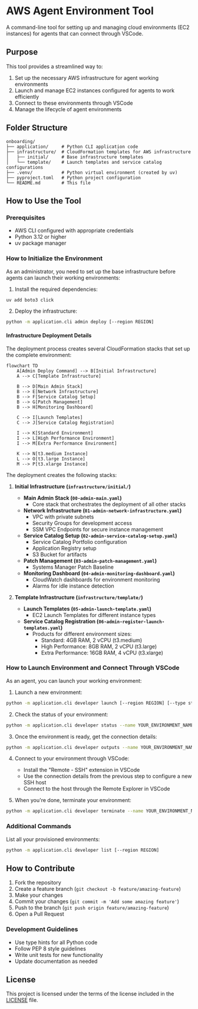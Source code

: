 # AWS Agent Environment Tool

A command-line tool for setting up and managing cloud environments (EC2 instances) for agents that can connect through VSCode.

## Purpose

This tool provides a streamlined way to:

1. Set up the necessary AWS infrastructure for agent working environments
2. Launch and manage EC2 instances configured for agents to work efficiently
3. Connect to these environments through VSCode
4. Manage the lifecycle of agent environments

## Folder Structure

```
onboarding/
├── application/     # Python CLI application code
├── infrastructure/  # CloudFormation templates for AWS infrastructure
│   ├── initial/     # Base infrastructure templates
│   └── template/    # Launch templates and service catalog configurations
├── .venv/           # Python virtual environment (created by uv)
├── pyproject.toml   # Python project configuration
└── README.md        # This file
```

## How to Use the Tool

### Prerequisites

- AWS CLI configured with appropriate credentials
- Python 3.12 or higher
- uv package manager

### How to Initialize the Environment

As an administrator, you need to set up the base infrastructure before agents can launch their working environments:

1. Install the required dependencies:

```bash
uv add boto3 click
```

2. Deploy the infrastructure:

```bash
python -m application.cli admin deploy [--region REGION]
```

#### Infrastructure Deployment Details

The deployment process creates several CloudFormation stacks that set up the complete environment:

```mermaid
flowchart TD
    A[Admin Deploy Command] --> B[Initial Infrastructure]
    A --> C[Template Infrastructure]
    
    B --> D[Main Admin Stack]
    B --> E[Network Infrastructure]
    B --> F[Service Catalog Setup]
    B --> G[Patch Management]
    B --> H[Monitoring Dashboard]
    
    C --> I[Launch Templates]
    C --> J[Service Catalog Registration]
    
    I --> K[Standard Environment]
    I --> L[High Performance Environment]
    I --> M[Extra Performance Environment]
    
    K --> N[t3.medium Instance]
    L --> O[t3.large Instance]
    M --> P[t3.xlarge Instance]
```

The deployment creates the following stacks:

1. **Initial Infrastructure (`infrastructure/initial/`)**
   - **Main Admin Stack (`00-admin-main.yaml`)**
     - Core stack that orchestrates the deployment of all other stacks
   - **Network Infrastructure (`01-admin-network-infrastructure.yaml`)**
     - VPC with private subnets
     - Security Groups for development access
     - SSM VPC Endpoints for secure instance management
   - **Service Catalog Setup (`02-admin-service-catalog-setup.yaml`)**
     - Service Catalog Portfolio configuration
     - Application Registry setup
     - S3 Bucket for artifacts
   - **Patch Management (`03-admin-patch-management.yaml`)**
     - Systems Manager Patch Baseline
   - **Monitoring Dashboard (`04-admin-monitoring-dashboard.yaml`)**
     - CloudWatch dashboards for environment monitoring
     - Alarms for idle instance detection

2. **Template Infrastructure (`infrastructure/template/`)**
   - **Launch Templates (`05-admin-launch-template.yaml`)**
     - EC2 Launch Templates for different instance types
   - **Service Catalog Registration (`06-admin-register-launch-templates.yaml`)**
     - Products for different environment sizes:
       - Standard: 4GB RAM, 2 vCPU (t3.medium)
       - High Performance: 8GB RAM, 2 vCPU (t3.large)
       - Extra Performance: 16GB RAM, 4 vCPU (t3.xlarge)

### How to Launch Environment and Connect Through VSCode

As an agent, you can launch your working environment:

1. Launch a new environment:

```bash
python -m application.cli developer launch [--region REGION] [--type standard|high|extra]
```

2. Check the status of your environment:

```bash
python -m application.cli developer status --name YOUR_ENVIRONMENT_NAME
```

3. Once the environment is ready, get the connection details:

```bash
python -m application.cli developer outputs --name YOUR_ENVIRONMENT_NAME
```

4. Connect to your environment through VSCode:
   - Install the "Remote - SSH" extension in VSCode
   - Use the connection details from the previous step to configure a new SSH host
   - Connect to the host through the Remote Explorer in VSCode

5. When you're done, terminate your environment:

```bash
python -m application.cli developer terminate --name YOUR_ENVIRONMENT_NAME
```

### Additional Commands

List all your provisioned environments:

```bash
python -m application.cli developer list [--region REGION]
```

## How to Contribute

1. Fork the repository
2. Create a feature branch (`git checkout -b feature/amazing-feature`)
3. Make your changes
4. Commit your changes (`git commit -m 'Add some amazing feature'`)
5. Push to the branch (`git push origin feature/amazing-feature`)
6. Open a Pull Request

### Development Guidelines

- Use type hints for all Python code
- Follow PEP 8 style guidelines
- Write unit tests for new functionality
- Update documentation as needed

## License

This project is licensed under the terms of the license included in the [LICENSE](LICENSE) file.
